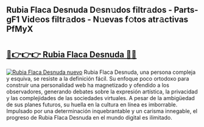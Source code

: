 ## Rubia Flaca Desnuda D𝚎sn𝚞dos filtr𝚊dos - Parts-gF1 Vid𝚎os filtr𝚊dos - N𝚞evas f𝚘tos atr𝚊ctivas PfMyX

# <h2><a href="http://mb0o1sp.tromn.icu/?c=Rubia+Flaca+Desnuda">🔗👉👉👉 Rubia Flaca Desnuda 🔗🔗</a></h2>

[![Rubia Flaca Desnuda nuevo](https://i.imgur.com/pEAQMta.gif)](http://mb0o1sp.tromn.icu/?c=Rubia+Flaca+Desnuda)
Rubia Flaca Desnuda, una persona compleja y esquiva, se resiste a la definición fácil. Su enfoque poco ortodoxo para construir una personalidad web ha magnetizado y ofendido a los observadores, generando debates sobre la expresión artística, la privacidad y las complejidades de las sociedades virtuales. A pesar de la ambigüedad de sus planes futuros, su huella en la cultura en línea es imborrable. Impulsado por una determinación inquebrantable y un carisma innegable, el progreso de Rubia Flaca Desnuda en el mundo digital es ilimitado.
